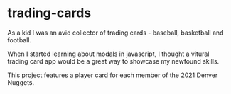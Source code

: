 # trading-cards

As a kid I was an avid collector of trading cards - baseball, basketball and football. 

When I started learning about modals in javascript, I thought a vitural trading card app would be a great way to showcase my newfound skills.

This project features a player card for each member of the 2021 Denver Nuggets.
